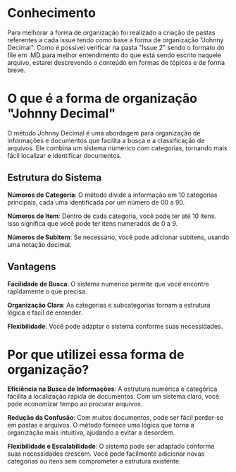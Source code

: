 # Conhecimento

 Para melhorar a forma de organização foi realizado a criação de pastas referentes a cada issue tendo como base a forma de organização "Johnny Decimal".
 Como é possível verificar na pasta "Issue 2" sendo o formato do file em .MD para melhor
 entendimento do que está sendo escrito naquele arquivo, estarei descrevendo o conteúdo em formas de tópicos e de forma breve.

# O que é a forma de organização "Johnny Decimal"

O método Johnny Decimal é uma abordagem para organização de informações e documentos que facilita a busca e a classificação de arquivos. Ele combina um sistema numérico com categorias, tornando mais fácil localizar e identificar documentos.

## Estrutura do Sistema

**Números de Categoria**: O método divide a informação em 10 categorias principais, cada uma identificada por um número de 00 a 90.

**Números de Item**: Dentro de cada categoria, você pode ter até 10 itens. Isso significa que você pode ter itens numerados de 0 a 9.

**Números de Subitem**: Se necessário, você pode adicionar subitens, usando uma notação decimal.

## Vantagens

**Facilidade de Busca**: O sistema numérico permite que você encontre rapidamente o que precisa.

**Organização Clara**: As categorias e subcategorias tornam a estrutura lógica e fácil de entender.

**Flexibilidade**: Você pode adaptar o sistema conforme suas necessidades.

# Por que utilizei essa forma de organização?

**Eficiência na Busca de Informações**:
A estrutura numérica e categórica facilita a localização rápida de documentos. Com um sistema claro, você pode economizar tempo ao procurar arquivos.

**Redução da Confusão**:
Com muitos documentos, pode ser fácil perder-se em pastas e arquivos. O método fornece uma lógica que torna a organização mais intuitiva, ajudando a evitar a desordem.

**Flexibilidade e Escalabilidade**:
O sistema pode ser adaptado conforme suas necessidades crescem. Você pode facilmente adicionar novas categorias ou itens sem comprometer a estrutura existente.
